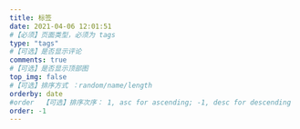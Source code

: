 ```yaml
---
title: 标签
date: 2021-04-06 12:01:51
#【必须】页面类型，必须为 tags
type: "tags"
#【可选】是否显示评论
comments: true
#【可选】是否显示顶部图
top_img: false
#【可选】排序方式 ：random/name/length
orderby: date
#order	【可选】排序次序： 1, asc for ascending; -1, desc for descending
order: -1
---
```

